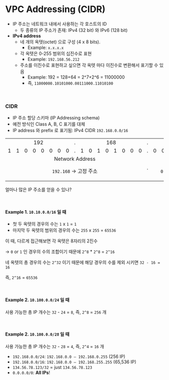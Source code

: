 # VPC Addressing (CIDR)

- IP 주소는 네트워크 내에서 사용하는 각 호스트의 ID 
  - 두 종류의 IP 주소가 존재: IPv4 (32 bit) 와 IPv6 (128 bit)
- **IPv4 address**
  - 네 개의 옥텟(octet) 으로 구성 (4 x 8 bits). 
    - Example: `x.x.x.x`
  - 각 옥텟은 0-255 범위의 십진수로 표현
    - Example: `192.168.56.212`
  - 주소를 이진수로 표현하고 싶으면 각 옥텟 마다 이진수로 변환해서 표기할 수 있음
    - Example: 192 = 128+64 = 2^7+2^6 = 11000000 
    - 즉, `11000000.10101000.00111000.11010100`

<br>

### CIDR

- IP 주소 할당 스키마 (IP Addressing schema)
- 예전 방식인 Class A, B, C 표기를 대체 
- IP address 와 prefix 로 표기됨: IPv4 CIDR `192.168.0.0/16`


<table>
<tr>
<td colspan="8"><center>192</center></td>
<td>.</td>
<td colspan="8"><center>168</center></td>
<td>.</td>
<td colspan="8"><center>0</center></td>
<td>.</td>
<td colspan="8"><center>0</center></td>
<td>.</td>
<td><b>/16</b></td>
</tr>
<tr>
<td>1</td>
<td>1</td>
<td>0</td>
<td>0</td>
<td>0</td>
<td>0</td>
<td>0</td>
<td>0</td>
<td>.</td>
<td>1</td>
<td>0</td>
<td>1</td>
<td>0</td>
<td>1</td>
<td>0</td>
<td>0</td>
<td>0</td>
<td>.</td>
<td>0</td>
<td>0</td>
<td>0</td>
<td>0</td>
<td>0</td>
<td>0</td>
<td>0</td>
<td>0</td>
<td>.</td>
<td>0</td>
<td>0</td>
<td>0</td>
<td>0</td>
<td>0</td>
<td>0</td>
<td>0</td>
<td>0</td>
<td>.</td>
<td><b>/16</b></td>
</tr>
<tr>
<td colspan="17">
<center>
Network Address

`192.168` → 고정 주소
</center>
</td>
<td>.</td>
<td colspan="17">
<center>
<b>Host Address</b>

`0-255.0-255` → 해당 범위 만큼의 IP 개수를 가질 수 있음
</center>
</td>
<td>.</td>
<td><b>/16</b></td>
</tr>
</table>

얼마나 많은 IP 주소를 얻을 수 있나?

<br>

#### Example 1. `10.10.0.0/16` 일 때

- 첫 두 옥텟의 경우의 수는 `1` x `1` = `1`
- 마지막 두 옥텟의 범위의 경우의 수는 `255` x `255` = `65536`

이 때, 다르게 접근해보면 각 옥텟은 8자리의 2진수

→ `0` or `1` 인 경우의 수의 조합이기 때문에 `2^8` * `2^8` = `2^16` 

네 옥텟의 총 경우의 수는 `2^32` 이기 때문에 해당 경우의 수를 제외 시키면 `32 - 16 = 16`

즉, `2^16` = `65536` 

<br>

#### Example 2. `10.100.0.0/24` 일 때

사용 가능한 총 IP 개수는 `32` - `24` = `8`, 즉, `2^8` = `256` 개

<br>

#### Example 2. `10.100.0.0/28` 일 때

사용 가능한 총 IP 개수는 `32` - `28` = `4`, 즉, `2^4` = `16` 개


- `192.168.0.0/24`: `192.168.0.0 – 192.168.0.255` (256 IP)
- `192.168.0.0/16`: `192.168.0.0 – 192.168.255.255` (65,536 IP)
- `134.56.78.123/32` = just `134.56.78.123`
- `0.0.0.0/0`: **All IPs**!

